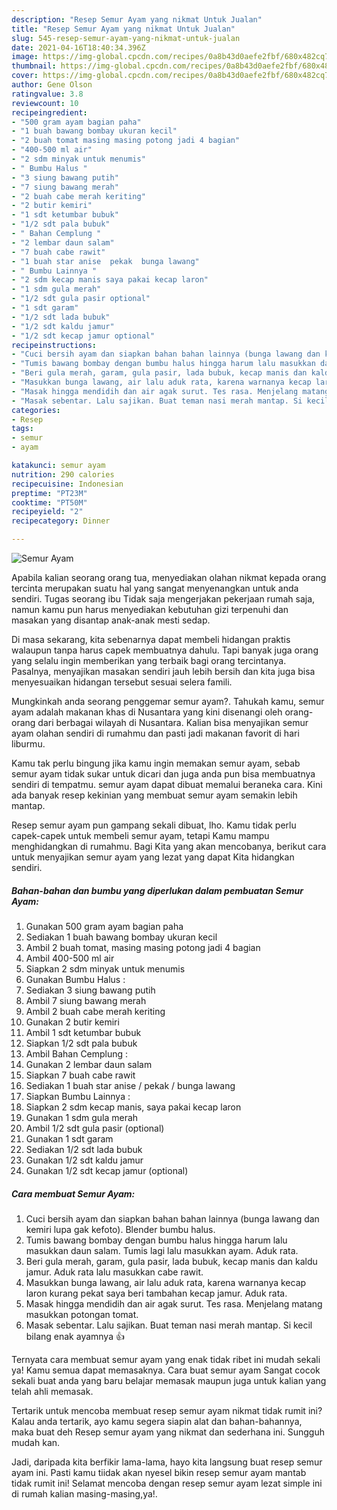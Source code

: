 ```yaml
---
description: "Resep Semur Ayam yang nikmat Untuk Jualan"
title: "Resep Semur Ayam yang nikmat Untuk Jualan"
slug: 545-resep-semur-ayam-yang-nikmat-untuk-jualan
date: 2021-04-16T18:40:34.396Z
image: https://img-global.cpcdn.com/recipes/0a8b43d0aefe2fbf/680x482cq70/semur-ayam-foto-resep-utama.jpg
thumbnail: https://img-global.cpcdn.com/recipes/0a8b43d0aefe2fbf/680x482cq70/semur-ayam-foto-resep-utama.jpg
cover: https://img-global.cpcdn.com/recipes/0a8b43d0aefe2fbf/680x482cq70/semur-ayam-foto-resep-utama.jpg
author: Gene Olson
ratingvalue: 3.8
reviewcount: 10
recipeingredient:
- "500 gram ayam bagian paha"
- "1 buah bawang bombay ukuran kecil"
- "2 buah tomat masing masing potong jadi 4 bagian"
- "400-500 ml air"
- "2 sdm minyak untuk menumis"
- " Bumbu Halus "
- "3 siung bawang putih"
- "7 siung bawang merah"
- "2 buah cabe merah keriting"
- "2 butir kemiri"
- "1 sdt ketumbar bubuk"
- "1/2 sdt pala bubuk"
- " Bahan Cemplung "
- "2 lembar daun salam"
- "7 buah cabe rawit"
- "1 buah star anise  pekak  bunga lawang"
- " Bumbu Lainnya "
- "2 sdm kecap manis saya pakai kecap laron"
- "1 sdm gula merah"
- "1/2 sdt gula pasir optional"
- "1 sdt garam"
- "1/2 sdt lada bubuk"
- "1/2 sdt kaldu jamur"
- "1/2 sdt kecap jamur optional"
recipeinstructions:
- "Cuci bersih ayam dan siapkan bahan bahan lainnya (bunga lawang dan kemiri lupa gak kefoto). Blender bumbu halus."
- "Tumis bawang bombay dengan bumbu halus hingga harum lalu masukkan daun salam. Tumis lagi lalu masukkan ayam. Aduk rata."
- "Beri gula merah, garam, gula pasir, lada bubuk, kecap manis dan kaldu jamur. Aduk rata lalu masukkan cabe rawit."
- "Masukkan bunga lawang, air lalu aduk rata, karena warnanya kecap laron kurang pekat saya beri tambahan kecap jamur. Aduk rata."
- "Masak hingga mendidih dan air agak surut. Tes rasa. Menjelang matang masukkan potongan tomat."
- "Masak sebentar. Lalu sajikan. Buat teman nasi merah mantap. Si kecil bilang enak ayamnya 👍"
categories:
- Resep
tags:
- semur
- ayam

katakunci: semur ayam 
nutrition: 290 calories
recipecuisine: Indonesian
preptime: "PT23M"
cooktime: "PT50M"
recipeyield: "2"
recipecategory: Dinner

---
```



![Semur Ayam](https://img-global.cpcdn.com/recipes/0a8b43d0aefe2fbf/680x482cq70/semur-ayam-foto-resep-utama.jpg)

Apabila kalian seorang orang tua, menyediakan olahan nikmat kepada orang tercinta merupakan suatu hal yang sangat menyenangkan untuk anda sendiri. Tugas seorang ibu Tidak saja mengerjakan pekerjaan rumah saja, namun kamu pun harus menyediakan kebutuhan gizi terpenuhi dan masakan yang disantap anak-anak mesti sedap.

Di masa  sekarang, kita sebenarnya dapat membeli hidangan praktis walaupun tanpa harus capek membuatnya dahulu. Tapi banyak juga orang yang selalu ingin memberikan yang terbaik bagi orang tercintanya. Pasalnya, menyajikan masakan sendiri jauh lebih bersih dan kita juga bisa menyesuaikan hidangan tersebut sesuai selera famili. 



Mungkinkah anda seorang penggemar semur ayam?. Tahukah kamu, semur ayam adalah makanan khas di Nusantara yang kini disenangi oleh orang-orang dari berbagai wilayah di Nusantara. Kalian bisa menyajikan semur ayam olahan sendiri di rumahmu dan pasti jadi makanan favorit di hari liburmu.

Kamu tak perlu bingung jika kamu ingin memakan semur ayam, sebab semur ayam tidak sukar untuk dicari dan juga anda pun bisa membuatnya sendiri di tempatmu. semur ayam dapat dibuat memalui beraneka cara. Kini ada banyak resep kekinian yang membuat semur ayam semakin lebih mantap.

Resep semur ayam pun gampang sekali dibuat, lho. Kamu tidak perlu capek-capek untuk membeli semur ayam, tetapi Kamu mampu menghidangkan di rumahmu. Bagi Kita yang akan mencobanya, berikut cara untuk menyajikan semur ayam yang lezat yang dapat Kita hidangkan sendiri.

<!--inarticleads1-->

##### Bahan-bahan dan bumbu yang diperlukan dalam pembuatan Semur Ayam:

1. Gunakan 500 gram ayam bagian paha
1. Sediakan 1 buah bawang bombay ukuran kecil
1. Ambil 2 buah tomat, masing masing potong jadi 4 bagian
1. Ambil 400-500 ml air
1. Siapkan 2 sdm minyak untuk menumis
1. Gunakan  Bumbu Halus :
1. Sediakan 3 siung bawang putih
1. Ambil 7 siung bawang merah
1. Ambil 2 buah cabe merah keriting
1. Gunakan 2 butir kemiri
1. Ambil 1 sdt ketumbar bubuk
1. Siapkan 1/2 sdt pala bubuk
1. Ambil  Bahan Cemplung :
1. Gunakan 2 lembar daun salam
1. Siapkan 7 buah cabe rawit
1. Sediakan 1 buah star anise / pekak / bunga lawang
1. Siapkan  Bumbu Lainnya :
1. Siapkan 2 sdm kecap manis, saya pakai kecap laron
1. Gunakan 1 sdm gula merah
1. Ambil 1/2 sdt gula pasir (optional)
1. Gunakan 1 sdt garam
1. Sediakan 1/2 sdt lada bubuk
1. Gunakan 1/2 sdt kaldu jamur
1. Gunakan 1/2 sdt kecap jamur (optional)




<!--inarticleads2-->

##### Cara membuat Semur Ayam:

1. Cuci bersih ayam dan siapkan bahan bahan lainnya (bunga lawang dan kemiri lupa gak kefoto). Blender bumbu halus.
1. Tumis bawang bombay dengan bumbu halus hingga harum lalu masukkan daun salam. Tumis lagi lalu masukkan ayam. Aduk rata.
1. Beri gula merah, garam, gula pasir, lada bubuk, kecap manis dan kaldu jamur. Aduk rata lalu masukkan cabe rawit.
1. Masukkan bunga lawang, air lalu aduk rata, karena warnanya kecap laron kurang pekat saya beri tambahan kecap jamur. Aduk rata.
1. Masak hingga mendidih dan air agak surut. Tes rasa. Menjelang matang masukkan potongan tomat.
1. Masak sebentar. Lalu sajikan. Buat teman nasi merah mantap. Si kecil bilang enak ayamnya 👍




Ternyata cara membuat semur ayam yang enak tidak ribet ini mudah sekali ya! Kamu semua dapat memasaknya. Cara buat semur ayam Sangat cocok sekali buat anda yang baru belajar memasak maupun juga untuk kalian yang telah ahli memasak.

Tertarik untuk mencoba membuat resep semur ayam nikmat tidak rumit ini? Kalau anda tertarik, ayo kamu segera siapin alat dan bahan-bahannya, maka buat deh Resep semur ayam yang nikmat dan sederhana ini. Sungguh mudah kan. 

Jadi, daripada kita berfikir lama-lama, hayo kita langsung buat resep semur ayam ini. Pasti kamu tiidak akan nyesel bikin resep semur ayam mantab tidak rumit ini! Selamat mencoba dengan resep semur ayam lezat simple ini di rumah kalian masing-masing,ya!.

